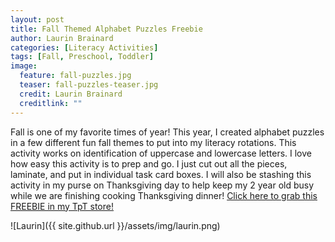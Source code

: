 ```yaml
---
layout: post
title: Fall Themed Alphabet Puzzles Freebie
author: Laurin Brainard
categories: [Literacy Activities]
tags: [Fall, Preschool, Toddler]
image:
  feature: fall-puzzles.jpg
  teaser: fall-puzzles-teaser.jpg
  credit: Laurin Brainard
  creditlink: ""
---
```

Fall is one of my favorite times of year! This year, I created alphabet puzzles in a few different fun fall themes to put into my literacy rotations. This activity works on identification of uppercase and lowercase letters. I love how easy this activity is to prep and go. I just cut out all the pieces, laminate, and put in individual task card boxes. I will also be stashing this activity in my purse on Thanksgiving day to help keep my 2 year old busy while we are finishing cooking Thanksgiving dinner! [Click here to grab this FREEBIE in my TpT store!](http://bit.ly/fallpuzzle) 

![Laurin]({{ site.github.url }}/assets/img/laurin.png)